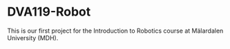 # DVA119-Robot
This is our first project for the Introduction to Robotics course at Mälardalen University (MDH).
